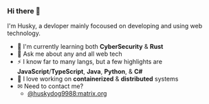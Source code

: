 ### Hi there 👋

I'm Husky, a devloper mainly focoused on developing and using web technology.

* 🌱 I'm currently learning both **CyberSecurity** & **Rust**
* 💬 Ask me about any and all web tech
* ⚡ I know far to many langs, but a few highlights are **JavaScript**/**TypeScript**, **Java**, **Python**, & **C#**
* 💖 I love working on **containerized** & **distributed** systems
* ✉ Need to contact me?
  *  [@huskydog9988:matrix.org](https://matrix.to/#/@huskydog9988:matrix.org)
